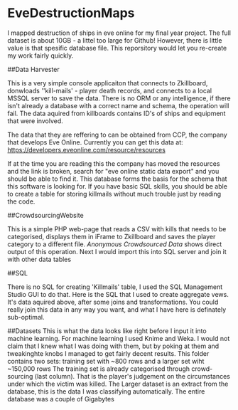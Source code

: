 # EveDestructionMaps
I mapped destruction of ships in eve online for my final year project. The full dataset is about 10GB - a littel too large for Github! 
However, there is little value is that spesific database file. This reporsitory would let you re-create my work fairly quickly.

##Data Harvester

This is a very simple console applicaiton that connects to Zkillboard, donwloads ''kill-mails' - player death records, and connects to a local MSSQL server to save the data. 
There is no ORM or any intelligence, if there isn't already a database with a correct name and schema, the operation will fail.
The data aquired from killboards contains ID's of ships and equipment that were involved. 

The data that they are reffering to can be obtained from CCP, the company that develops Eve Online. 
Currently you can get this data at: https://developers.eveonline.com/resource/resources

If at the time you are reading this the company has moved the resources and the link is broken, search for "eve online static data export" and you should be able to find it.
This database forms the basis for the schema that this software is looking for. If you have basic SQL skills, you should be able to create a table for storing killmails without much trouble just by reading the code. 

##CrowdsourcingWebsite

This is a simple PHP web-page that reads a CSV with kills that needs to be categorised, displays them in iFrame to Zkillboard and saves the player category to a different file. 
*Anonymous Crowdsourced Data* shows direct output of this operation. Next I would import this into SQL server and join it with other data tables

##SQL

There is no SQL for creating 'Killmails' table, I used the SQL Management Studio GUI to do that. 
Here is the SQL that I used to create aggregate vews. It's data aquired above, after some joins and transformations. 
You could really join this data in any way you want, and what I have here is definately sub-optimal. 

##Datasets
This is what the data looks like right before I input it into machine learning.  For machine learning I used Knime and Weka.
I would not claim that I knew what I was doing with them, but by poking at them and tweakinghte knobs I managed to get fairly decent results. 
This folder contains two sets: training set with ~800 rows and a larger set wiht ~150,000 rows 
The training set is already categorised through crowd-sourcing (last column). That is the player's judgement on the circumstances under which the victim was killed. 
The Larger dataset is an extract from the database, this is the data I was classifying automatically. The entire database was a couple of Gigabytes
